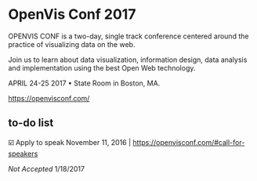 # OpenVis Conf 2017

OPENVIS CONF is a two-day, single track conference centered around the practice of visualizing data on the web.

Join us to learn about data visualization, information design, data analysis and implementation using the best Open Web technology.

APRIL 24-25 2017 • State Room in Boston, MA.

https://openvisconf.com/


## to-do list

:ballot_box_with_check: Apply to speak November 11, 2016 | https://openvisconf.com/#call-for-speakers

*Not Accepted* 1/18/2017

